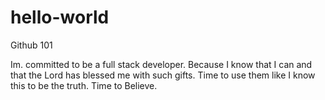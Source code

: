 # hello-world
Github 101

Im. committed to be a full stack developer. Because I know that I can and that the Lord has blessed me with such gifts. Time to use them like I know this to be the truth. Time to Believe. 
